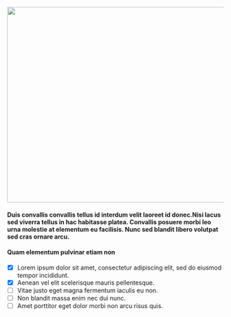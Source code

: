 
<p align="center">
  <img width="922" height="455" src="https://raw.githubusercontent.com/odiegoduarte/lmm/master/multimidia.png">
</p>


#### Duis convallis convallis tellus id interdum velit laoreet id donec.Nisi lacus sed viverra tellus in hac habitasse platea. Convallis posuere morbi leo urna molestie at elementum eu facilisis. Nunc sed blandit libero volutpat sed cras ornare arcu.



####  Quam elementum pulvinar etiam non

- [x] Lorem ipsum dolor sit amet, consectetur adipiscing elit, sed do eiusmod tempor incididunt.
- [X] Aenean vel elit scelerisque mauris pellentesque. 
- [ ] Vitae justo eget magna fermentum iaculis eu non. 
- [ ] Non blandit massa enim nec dui nunc. 
- [ ] Amet porttitor eget dolor morbi non arcu risus quis.
